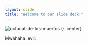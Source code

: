 ```yaml
---
layout: slide
title: "Welcome to our slide deck!"
---
```


![octocat-de-los-muertos](https://octodex.github.com/images/octocat-de-los-muertos.jpg)
{: .center}

Mwahaha :evil:
